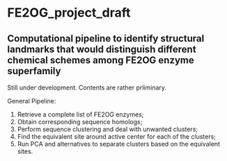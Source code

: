 # FE2OG_project_draft
## Computational pipeline to identify structural landmarks that would distinguish different chemical schemes among FE2OG enzyme superfamily
Still under development. Contents are rather prliminary.

General Pipeline:
1. Retrieve a complete list of FE2OG enzymes;
2. Obtain corresponding sequence homologs;
3. Perform sequence clustering and deal with unwanted clusters;
4. Find the equivalent site around active center for each of the clusters;
5. Run PCA and alternatives to separate clusters based on the equivalent sites.
